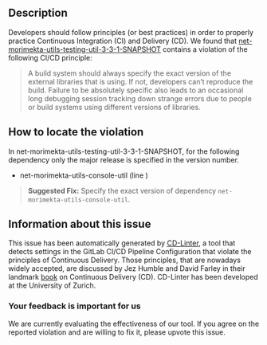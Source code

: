 
## Description
Developers should follow principles (or best practices) in order to properly practice Continuous Integration (CI) and Delivery (CD).
We found that [net-morimekta-utils-testing-util-3-3-1-SNAPSHOT](https://gitlab.com/morimekta/testing-util/blob/master/.gitlab-ci.yml) contains a violation of the following CI/CD principle:

> A build system should always specify the exact version of the external libraries that is using.
If not, developers can’t reproduce the build. Failure to be absolutely specific also leads to an occasional long debugging session tracking down strange errors due to people or build systems using different versions of libraries.

## How to locate the violation

In net-morimekta-utils-testing-util-3-3-1-SNAPSHOT, for the following dependency only the major release is specified in the version number.

* net-morimekta-utils-console-util (line )

> **Suggested Fix:** Specify the exact version of dependency `net-morimekta-utils-console-util`.

## Information about this issue

This issue has been automatically generated by [CD-Linter](https://gitlab.com/Jancso/configuration-analytics), a tool that detects settings in the GitLab CI/CD Pipeline Configuration that violate the principles of Continuous Delivery. Those principles, that are nowadays widely accepted, are discussed by Jez Humble and David Farley in their landmark [book](https://www.oreilly.com/library/view/continuous-delivery-reliable/9780321670250/) on Continuous Delivery (CD). CD-Linter has been developed at the University of Zurich.

### Your feedback is important for us
We are currently evaluating the effectiveness of our tool. If you agree on the reported violation and are willing to fix it, please upvote this issue.